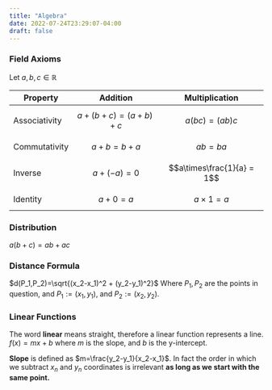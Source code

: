 ```yaml
---
title: "Algebra"
date: 2022-07-24T23:29:07-04:00
draft: false
---
```


### Field Axioms

Let $a,b,c \in \mathbb{R}$

Property | Addition | Multiplication
---------|----------|----------------
Associativity|$$a+(b+c)=(a+b)+c$$|$$a(bc)=(ab)c$$
Commutativity|$$a+b=b+a$$|$$ab=ba$$
Inverse|$$a+(-a)=0$$|$$a\times\frac{1}{a} = 1$$
Identity|$$a+0=a$$|$$a\times 1 = a$$

### Distribution 
$a(b+c)=ab+ac$

### Distance Formula
$d(P_1,P_2)=\sqrt{(x_2-x_1)^2 + (y_2-y_1)^2}$ Where $P_1,P_2$ are the points in question, and $P_1 := (x_1,y_1)$, and $P_2 := (x_2,y_2)$.

### Linear Functions
The word **linear** means straight, therefore a linear function represents a line. $f(x) = mx+b$ where $m$ is the slope, and $b$ is the y-intercept. 

**Slope** is defined as $m=\frac{y_2-y_1}{x_2-x_1}$. In fact the order in which we subtract $x_n$ and $y_n$ coordinates is irrelevant **as long as we start with the same point.**
